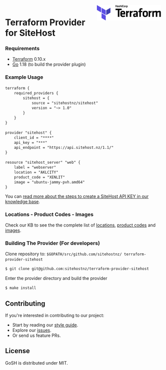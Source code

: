 <a href="https://terraform.io">
    <img src=".github/terraform_logo.svg" alt="Terraform logo" title="Terraform" align="right" height="50" />
</a>

# Terraform Provider for SiteHost

### Requirements

-	[Terraform](https://www.terraform.io/downloads.html) 0.10.x
-	[Go](https://golang.org/doc/install) 1.18 (to build the provider plugin)

### Example Usage

```
terraform {
    required_providers {
        sitehost = {
            source = "sitehostnz/sitehost"
            version = "~> 1.0"
        }
    }
}

provider "sitehost" {
    client_id = "****"
    api_key = "***"
    api_endpoint = "https://api.sitehost.nz/1.1/"
}

resource "sitehost_server" "web" {
    label = "webserver"
    location = "AKLCITY"
    product_code = "XENLIT"
    image = "ubuntu-jammy-pvh.amd64"
}
```

You can [read more about the steps to create a SiteHost API KEY in our knowledge base](http://kb.sitehost.nz/developers/api).

### Locations - Product Codes - Images

Check our KB to see the the complete list of [locations](http://kb.sitehost.nz/developers/api/locations), [product codes](http://kb.sitehost.nz/developers/api/product-codes) and [images](http://kb.sitehost.nz/developers/api/images).


### Building The Provider (For developers)

Clone repository to: `$GOPATH/src/github.com/sitehostnz/
terraform-provider-sitehost`

```bash
$ git clone git@github.com:sitehostnz/terraform-provider-sitehost
```

Enter the provider directory and build the provider

```bash
$ make install
```

## Contributing
If you're interested in contributing to our project:
- Start by reading our [style guide](https://github.com/sitehostnz/go-style-guide/blob/master/style.md).
- Explore our [issues](https://github.com/sitehostnz/terraform-provider-sitehost/issues).
- Or send us feature PRs.

## License
GoSH is distributed under MIT.
